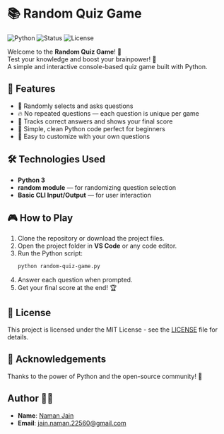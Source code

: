 # 📚 Random Quiz Game

![Python](https://img.shields.io/badge/Python-3.12-blue?logo=python&logoColor=white)
![Status](https://img.shields.io/badge/Status-Improving-yellow)
![License](https://img.shields.io/badge/License-MIT-green)

Welcome to the **Random Quiz Game**! 🎉  
Test your knowledge and boost your brainpower! 🧠  
A simple and interactive console-based quiz game built with Python.

## 🚀 Features
- 🎲 Randomly selects and asks questions
- 🔥 No repeated questions — each question is unique per game
- 📝 Tracks correct answers and shows your final score
- 🧹 Simple, clean Python code perfect for beginners
- 🎯 Easy to customize with your own questions

## 🛠️ Technologies Used
- **Python 3**
- **random module** — for randomizing question selection
- **Basic CLI Input/Output** — for user interaction

## 🎮 How to Play
1. Clone the repository or download the project files.
2. Open the project folder in **VS Code** or any code editor.
3. Run the Python script:
   ```bash
   python random-quiz-game.py 
   ```
4. Answer each question when prompted.
5. Get your final score at the end! 🏆

## 📜 License
This project is licensed under the MIT License - see the [LICENSE](../LICENSE.txt) file for details.

## 🌟 Acknowledgements
Thanks to the power of Python and the open-source community! 🚀

## Author 🙋‍♂️
- **Name**: [Naman Jain](https://github.com/Naman-Jain-2256)
- **Email**: [jain.naman.22560@gmail.com](mailto:jain.naman.22560@gmail.com)








